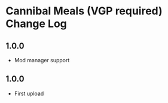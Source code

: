 # Cannibal Meals (VGP required) Change Log

## 1.0.0
- Mod manager support

## 1.0.0
- First upload
